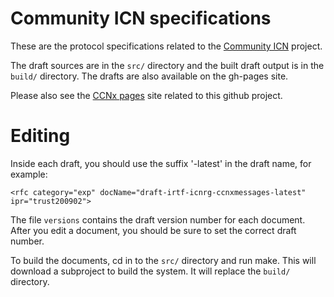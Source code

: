 
# Community ICN specifications

These are the protocol specifications related to the [Community ICN](https://wiki.fd.io/view/Cicn) project.

The draft sources are in the `src/` directory and the built draft output is in the `build/` directory.  The
drafts are also available on the gh-pages site.

Please also see the [CCNx pages](http://mmosko.github.io/ccnx-protocol-rfc/) site related to this github project.

# Editing

Inside each draft, you should use the suffix '-latest' in the draft name, for example:
```
<rfc category="exp" docName="draft-irtf-icnrg-ccnxmessages-latest" ipr="trust200902">
```

The file `versions` contains the draft version number for each document.  After you edit
a document, you should be sure to set the correct draft number.

To build the documents, cd in to the `src/` directory and run make.  This will download a subproject
to build the system.  It will replace the `build/` directory.

